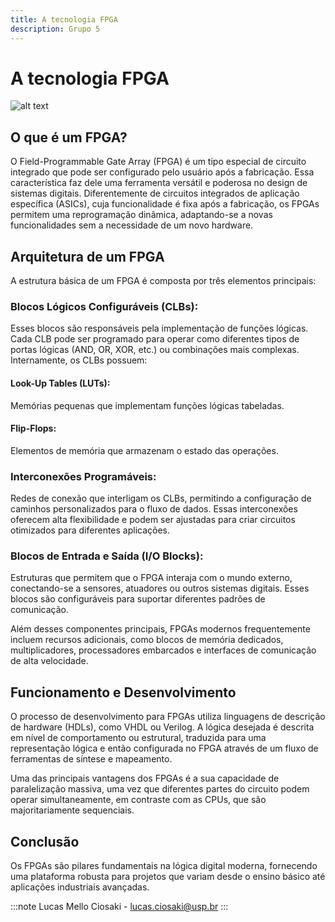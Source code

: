 ```yaml
---
title: A tecnologia FPGA
description: Grupo 5
---
```


# A tecnologia FPGA
![alt text](https://www.intel.com.br/content/dam/www/central-libraries/us/en/images/max-10-dev-kit-top-photo.jpg.rendition.intel.web.480.270.jpg)
## O que é um FPGA?
O Field-Programmable Gate Array (FPGA) é um tipo especial de circuito integrado que pode ser configurado pelo usuário após a fabricação. Essa característica faz dele uma ferramenta versátil e poderosa no design de sistemas digitais. Diferentemente de circuitos integrados de aplicação específica (ASICs), cuja funcionalidade é fixa após a fabricação, os FPGAs permitem uma reprogramação dinâmica, adaptando-se a novas funcionalidades sem a necessidade de um novo hardware.

## Arquitetura de um FPGA
A estrutura básica de um FPGA é composta por três elementos principais:

### Blocos Lógicos Configuráveis (CLBs):
  Esses blocos são responsáveis pela implementação de funções lógicas. Cada CLB pode ser programado para operar como diferentes tipos de portas lógicas (AND, OR, XOR, etc.) ou combinações mais complexas. Internamente, os CLBs possuem:

  #### Look-Up Tables (LUTs): 
  Memórias pequenas que implementam funções lógicas tabeladas.
  #### Flip-Flops: 
  Elementos de memória que armazenam o estado das operações.

  
### Interconexões Programáveis:
  Redes de conexão que interligam os CLBs, permitindo a configuração de caminhos personalizados para o fluxo de dados. Essas interconexões oferecem alta flexibilidade e podem ser ajustadas para criar circuitos otimizados para diferentes aplicações.

### Blocos de Entrada e Saída (I/O Blocks):
  Estruturas que permitem que o FPGA interaja com o mundo externo, conectando-se a sensores, atuadores ou outros sistemas digitais. Esses blocos são configuráveis para suportar  diferentes padrões de comunicação.

Além desses componentes principais, FPGAs modernos frequentemente incluem recursos adicionais, como blocos de memória dedicados, multiplicadores, processadores embarcados e interfaces de comunicação de alta velocidade.

## Funcionamento e Desenvolvimento
O processo de desenvolvimento para FPGAs utiliza linguagens de descrição de hardware (HDLs), como VHDL ou Verilog. A lógica desejada é descrita em nível de comportamento ou estrutural, traduzida para uma representação lógica e então configurada no FPGA através de um fluxo de ferramentas de síntese e mapeamento.

Uma das principais vantagens dos FPGAs é a sua capacidade de paralelização massiva, uma vez que diferentes partes do circuito podem operar simultaneamente, em contraste com as CPUs, que são majoritariamente sequenciais.

## Conclusão
Os FPGAs são pilares fundamentais na lógica digital moderna, fornecendo uma plataforma robusta para projetos que variam desde o ensino básico até aplicações industriais avançadas. 

:::note
Lucas Mello Ciosaki - lucas.ciosaki@usp.br
:::
